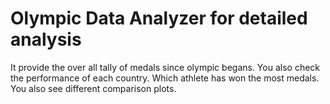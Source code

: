 # Olympic Data Analyzer for detailed analysis

It provide the over all tally of medals since olympic begans.
You also check the performance of each country.
Which athlete has won the most medals.
You also see different comparison plots.
